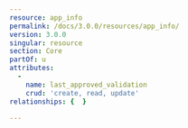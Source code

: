 ```yaml
---
resource: app_info
permalink: /docs/3.0.0/resources/app_info/
version: 3.0.0
singular: resource
section: Core
partOf: u
attributes:
  -
    name: last_approved_validation
    crud: 'create, read, update'
relationships: {  }

---
```

